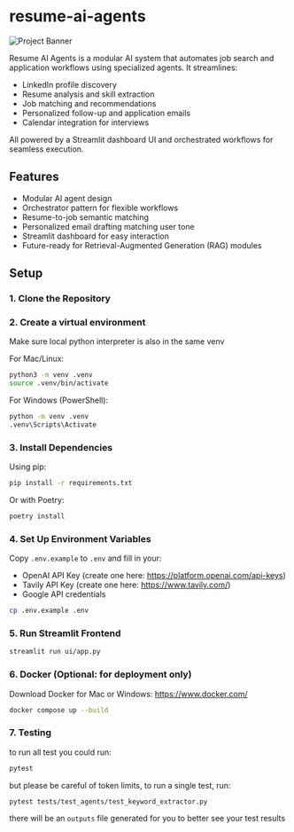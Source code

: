 # resume-ai-agents
![Project Banner](docs/images/banner.png) <!-- temporary -->

Resume AI Agents is a modular AI system that automates job search and application workflows using specialized agents. It streamlines:

- LinkedIn profile discovery
- Resume analysis and skill extraction
- Job matching and recommendations
- Personalized follow-up and application emails
- Calendar integration for interviews

All powered by a Streamlit dashboard UI and orchestrated workflows for seamless execution.

## Features

- <!-- showcase added here --> Modular AI agent design
- <!-- showcase added here --> Orchestrator pattern for flexible workflows
- <!-- showcase added here --> Resume-to-job semantic matching
- <!-- showcase added here --> Personalized email drafting matching user tone
- <!-- showcase added here --> Streamlit dashboard for easy interaction
- <!-- showcase added here --> Future-ready for Retrieval-Augmented Generation (RAG) modules

## Setup

### 1. Clone the Repository

### 2. Create a virtual environment
Make sure local python interpreter is also in the same venv

For Mac/Linux:
```bash
python3 -m venv .venv
source .venv/bin/activate
```

For Windows (PowerShell):
```bash
python -m venv .venv
.venv\Scripts\Activate
```

### 3. Install Dependencies
Using pip:
```bash
pip install -r requirements.txt
```

Or with Poetry:
```bash
poetry install
```

### 4. Set Up Environment Variables
Copy `.env.example` to `.env` and fill in your:
- OpenAI API Key (create one here: https://platform.openai.com/api-keys)
- Tavily API Key (create one here: https://www.tavily.com/)
- Google API credentials 

```bash
cp .env.example .env
```

### 5. Run Streamlit Frontend
```bash
streamlit run ui/app.py
```

### 6. Docker (Optional: for deployment only)
Download Docker for Mac or Windows: https://www.docker.com/  
```bash
docker compose up --build 
```
### 7. Testing 
to run all test you could run: 
```bash
pytest
```
but please be careful of token limits, to run a single test, run: 
```bash
pytest tests/test_agents/test_keyword_extractor.py
```
there will be an `outputs` file generated for you to better see your test results 
